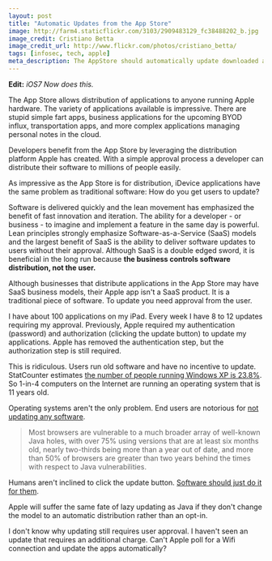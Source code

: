 ```yaml
---
layout: post
title: "Automatic Updates from the App Store"
image: http://farm4.staticflickr.com/3103/2909483129_fc38488202_b.jpg
image_credit: Cristiano Betta
image_credit_url: http://www.flickr.com/photos/cristiano_betta/
tags: [infosec, tech, apple]
meta_description: The AppStore should automatically update downloaded applications without user interaction.
---
```


__Edit:__ _iOS7 Now does this._

The App Store allows distribution of applications to anyone running Apple hardware. The variety of applications available is impressive. There are stupid simple fart apps, business applications for the upcoming BYOD influx, transportation apps, and more complex applications managing personal notes in the cloud.

Developers benefit from the App Store by leveraging the distribution platform Apple has created. With a simple approval process a developer can distribute their software to millions of people easily.

As impressive as the App Store is for distribution, iDevice applications have the same problem as traditional software: How do you get users to update?

Software is delivered quickly and the lean movement has emphasized the benefit of fast innovation and iteration. The ability for a developer - or business - to imagine and implement a feature in the same day is powerful. Lean principles strongly emphasize Software-as-a-Service (SaaS) models and the largest benefit of SaaS is the ability to deliver software updates to users without their approval. Although SaaS is a double edged sword, it is beneficial in the long run because __the business controls software distribution, not the user.__

Although businesses that distribute applications in the App Store may have SaaS business models, their Apple app isn't a SaaS product. It is a traditional piece of software. To update you need approval from the user.

I have about 100 applications on my iPad. Every week I have 8 to 12 updates requiring my approval. Previously, Apple required my authentication (password) and authorization (clicking the update button) to update my applications. Apple has removed the authentication step, but the authorization step is still required.

This is ridiculous. Users run old software and have no incentive to update. StatCounter estimates [the number of people running Windows XP is 23.8%][1]. So 1-in-4 computers on the Internet are running an operating system that is 11 years old.

Operating systems aren't the only problem. End users are notorious for [not updating any software][2].

> Most browsers are vulnerable to a much broader array of well-known Java holes, with over 75% using versions that are at least six months old, nearly two-thirds being more than a year out of date, and more than 50% of browsers are greater than two years behind the times with respect to Java vulnerabilities.

Humans aren't inclined to click the update button. [Software should just do it for them][3].

Apple will suffer the same fate of lazy updating as Java if they don't change the model to an automatic distribution rather than an opt-in.

I don't know why updating still requires user approval. I haven't seen an update that requires an additional charge. Can't Apple poll for a Wifi connection and update the apps automatically?

[1]: http://gs.statcounter.com/#os-ww-monthly-201212-201302 "majority of users want to run old software"
[2]: http://community.websense.com/blogs/securitylabs/archive/2013/03/25/how-are-java-attacks-getting-through.aspx
[3]: /2012/11/automatic-updates-are-the-future/
[4]: http://en.wikipedia.org/wiki/Windows_XP
